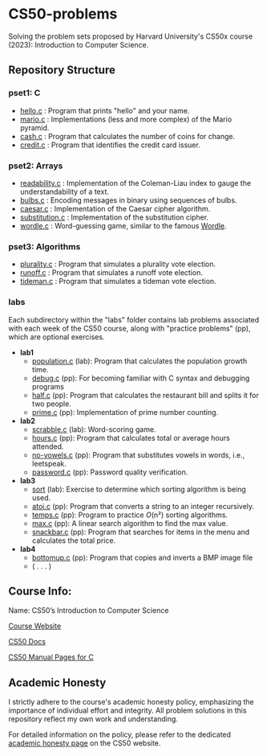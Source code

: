 # CS50-problems
Solving the problem sets proposed by Harvard University's CS50x course (2023): Introduction to Computer Science.

## Repository Structure

### pset1: C
- [hello.c](/pset1/hello/hello.c) : Program that prints "hello" and your name.
- [mario.c](/pset1/mario) : Implementations (less and more complex) of the Mario pyramid.
- [cash.c](/pset1/cash/cash.c) : Program that calculates the number of coins for change.
- [credit.c](/pset1/credit/credit.c) : Program that identifies the credit card issuer.

### pset2: Arrays
- [readability.c](/pset2/readability/readability.c) : Implementation of the Coleman-Liau index to gauge the understandability of a text.
- [bulbs.c](/pset2/bulbs/bulbs.c) : Encoding messages in binary using sequences of bulbs.
- [caesar.c](/pset2/caesar/caesar.c) : Implementation of the Caesar cipher algorithm.
- [substitution.c](/pset2/substitution/substitution.c) : Implementation of the substitution cipher.
- [wordle.c](/pset2/wordle/wordle.c) : Word-guessing game, similar to the famous [Wordle](https://www.nytimes.com/games/wordle/index.html).

### pset3: Algorithms
- [plurality.c](/pset3/plurality/plurality.c) : Program that simulates a plurality vote election.
- [runoff.c](/pset3/runoff/runoff.c) : Program that simulates a runoff vote election.
- [tideman.c](/pset3/tideman/tideman.c) : Program that simulates a tideman vote election.

### labs
Each subdirectory within the "labs" folder contains lab problems associated with each week of the CS50 course, along with "practice problems" (pp), which are optional exercises.
- **lab1**
  - [population.c](/labs/lab1/population/population.c) (lab): Program that calculates the population growth time.
  - [debug.c]() (pp): For becoming familiar with C syntax and debugging programs
  - [half.c](/labs/lab1/half/half.c) (pp): Program that calculates the restaurant bill and splits it for two people.
  - [prime.c](/labs/lab1/prime/prime.c) (pp): Implementation of prime number counting.
- **lab2**
  - [scrabble.c](/labs/lab2/scrabble/scrabble.c) (lab): Word-scoring game.
  - [hours.c](/labs/lab2/hours/hours.c) (pp): Program that calculates total or average hours attended.
  - [no-vowels.c](/labs/lab2/no-vowels/no-vowels.c) (pp): Program that substitutes vowels in words, i.e., leetspeak.
  - [password.c](/labs/lab2/password/password.c) (pp): Password quality verification.
- **lab3**
  - [sort](/labs/lab3/sort) (lab): Exercise to determine which sorting algorithm is being used.
  - [atoi.c](/labs/lab3/atoi/atoi.c) (pp): Program that converts a string to an integer recursively.
  - [temps.c](/labs/lab3/temps/) (pp): Program to practice *O*(n²) sorting algorithms.
  - [max.c](/labs/lab3/max/max.c) (pp): A linear search algorithm to find the max value.
  - [snackbar.c](/labs/lab3/snackbar/snackbar.c) (pp): Program that searches for items in the menu and calculates the total price.
- **lab4**
  - [bottomup.c](/labs/lab4/bottomup/bottomup.c) (pp): Program that copies and inverts a BMP image file
  - ( . . . )

## Course Info:
Name: CS50’s Introduction to Computer Science

[Course Website](https://cs50.harvard.edu/x/2023/)

[CS50 Docs](https://cs50.readthedocs.io/)

[CS50 Manual Pages for C](https://manual.cs50.io/)

## Academic Honesty

I strictly adhere to the course's academic honesty policy, emphasizing the importance of individual effort and integrity. All problem solutions in this repository reflect my own work and understanding.

For detailed information on the policy, please refer to the dedicated [academic honesty page](https://cs50.harvard.edu/x/2023/honesty/) on the CS50 website.
